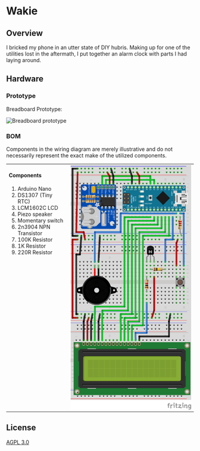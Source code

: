 # Wakie

## Overview

I bricked my phone in an utter state of DIY hubris.
Making up for one of the utilities lost in the aftermath, I put together an alarm clock with parts I had laying around.

## Hardware

### Prototype

Breadboard Prototype:

![Breadboard prototype](/hardware/breadboard_prototype.png?raw=true "Breadboard prototype")

### BOM

Components in the wiring diagram are merely illustrative and do not necessarily represent the exact make of the utilized components.

<table>
<tr>
<td valign="top">
<h4>Components</h4>
<ol>
<li>Arduino Nano</li>
<li>DS1307 (Tiny RTC)</li>
<li>LCM1602C LCD</li>
<li>Piezo speaker</li>
<li>Momentary switch</li>
<li>2n3904 NPN Transistor</li>
<li>100K Resistor</li>
<li>1K Resistor</li>
<li>220R Resistor</li>
</ol>
</td>

<td>
<img src="/hardware/Wakie_bb.png" alt="Breadboard wiring diagram" />
</td>
</tr>
</table>

## License

[AGPL 3.0](LICENSE)
